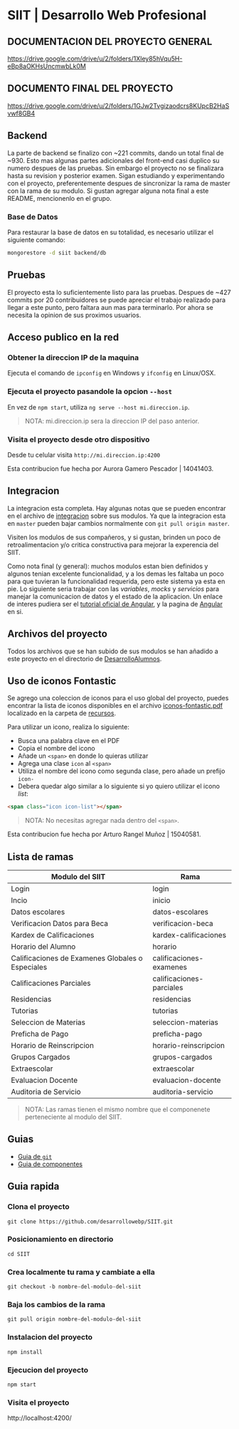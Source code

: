 # SIIT | Desarrollo Web Profesional



## DOCUMENTACION DEL PROYECTO GENERAL
https://drive.google.com/drive/u/2/folders/1Xley85hVqu5H-eBp8aOKHsUncmwbLk0M


## DOCUMENTO FINAL DEL PROYECTO
https://drive.google.com/drive/u/2/folders/1GJw2Tvgizaodcrs8KUpcB2HaSvwf8GB4


## Backend
La parte de backend se finalizo con ~221 commits, dando un total final de ~930.
Esto mas algunas partes adicionales del front-end casi duplico su numero despues de
las pruebas. Sin embargo el proyecto no se finalizara hasta su revision y posterior
examen. Sigan estudiando y experimentando con el proyecto, preferentemente despues
de sincronizar la rama de master con la rama de su modulo. Si gustan agregar alguna
nota final a este README, mencionenlo en el grupo.

### Base de Datos
Para restaurar la base de datos en su totalidad, es necesario utilizar el siguiente comando:
```sh
mongorestore -d siit backend/db
```

## Pruebas
El proyecto esta lo suficientemente listo para las pruebas. Despues de ~427 commits por
20 contribuidores se puede apreciar el trabajo realizado para llegar a este punto, pero
faltara aun mas para terminarlo. Por ahora se necesita la opinion de sus proximos usuarios.


## Acceso publico en la red

### Obtener la direccion IP de la maquina
Ejecuta el comando de `ipconfig` en Windows y `ifconfig` en Linux/OSX.

### Ejecuta el proyecto pasandole la opcion `--host`
En vez de `npm start`, utiliza `ng serve --host mi.direccion.ip`.

> NOTA: mi.direccion.ip sera la direccion IP del paso anterior.

### Visita el proyecto desde otro dispositivo
Desde tu celular visita `http://mi.direccion.ip:4200`

Esta contribucion fue hecha por Aurora Gamero Pescador | 14041403.


## Integracion
La integracion esta completa. Hay algunas notas que se pueden encontrar en el archivo de
[integracion](integracion.md) sobre sus modulos. Ya que la integracion esta en `master`
pueden bajar cambios normalmente con `git pull origin master`.

Visiten los modulos de sus compañeros, y si gustan, brinden un poco de retroalimentacion
y/o critica constructiva para mejorar la experencia del SIIT.

Como nota final (y general): muchos modulos estan bien definidos y algunos tenian excelente
funcionalidad, y a los demas les faltaba un poco para que tuvieran la funcionalidad requerida,
pero este sistema ya esta en pie. Lo siguiente seria trabajar con las *variables*, *mocks*
y *servicios* para manejar la comunicacion de datos y el estado de la aplicacion. Un enlace
de interes pudiera ser el [tutorial oficial de Angular](https://angular.io/tutorial), y la
pagina de [Angular](https://angular.io/) en si.


## Archivos del proyecto
Todos los archivos que se han subido de sus modulos se han añadido a este proyecto
en el directorio de [DesarrolloAlumnos](DesarrolloAlumnos).


## Uso de iconos Fontastic
Se agrego una coleccion de iconos para el uso global del proyecto, puedes encontrar la lista de
iconos disponibles en el archivo [iconos-fontastic.pdf](recursos/iconos-fontastic.pdf) localizado
en la carpeta de [recursos](recursos).

Para utilizar un icono, realiza lo siguiente:
- Busca una palabra clave en el PDF
- Copia el nombre del icono
- Añade un `<span>` en donde lo quieras utilizar
- Agrega una clase `icon` al `<span>`
- Utiliza el nombre del icono como segunda clase, pero añade un prefijo `icon-`
- Debera quedar algo similar a lo siguiente si yo quiero utilizar el icono *list*:

```html
<span class="icon icon-list"></span>
```

> NOTA: No necesitas agregar nada dentro del `<span>`.

Esta contribucion fue hecha por Arturo Rangel Muñoz | 15040581.

## Lista de ramas
|Modulo del SIIT|Rama|
|---|---|
|Login|login|
|Incio|inicio|
|Datos escolares|datos-escolares|
|Verificacion Datos para Beca|verificacion-beca|
|Kardex de Calificaciones|kardex-calificaciones|
|Horario del Alumno|horario|
|Calificaciones de Examenes Globales o Especiales|calificaciones-examenes|
|Calificaciones Parciales|calificaciones-parciales|
|Residencias|residencias|
|Tutorias|tutorias|
|Seleccion de Materias|seleccion-materias|
|Preficha de Pago|preficha-pago|
|Horario de Reinscripcion|horario-reinscripcion|
|Grupos Cargados|grupos-cargados|
|Extraescolar|extraescolar|
|Evaluacion Docente|evaluacion-docente|
|Auditoria de Servicio|auditoria-servicio|

> NOTA: Las ramas tienen el mismo nombre que el componenete perteneciente al modulo del SIIT.


## Guias
- [Guia de `git`](guias/git.md)
- [Guia de componentes](guias/componentes.md)


## Guia rapida

### Clona el proyecto
```
git clone https://github.com/desarrollowebp/SIIT.git
```

### Posicionamiento en directorio
```
cd SIIT
```

### Crea localmente tu rama y cambiate a ella
```
git checkout -b nombre-del-modulo-del-siit
```

### Baja los cambios de la rama
```
git pull origin nombre-del-modulo-del-siit
```

### Instalacion del proyecto
```
npm install
```

### Ejecucion del proyecto
```
npm start
```

### Visita el proyecto
http://localhost:4200/

